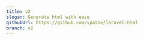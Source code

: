 ```yaml
---
title: v2
slogan: Generate html with ease
githubUrl: https://github.com/spatie/laravel-html
branch: v2
---
```

